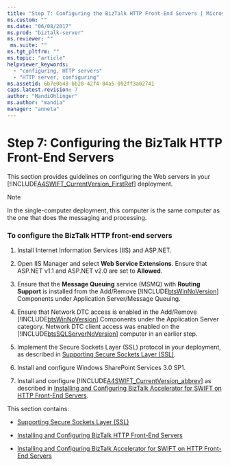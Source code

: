 ```yaml
---
title: "Step 7: Configuring the BizTalk HTTP Front-End Servers | Microsoft Docs"
ms.custom: ""
ms.date: "06/08/2017"
ms.prod: "biztalk-server"
ms.reviewer: ""
 ms.suite: ""
ms.tgt_pltfrm: ""
ms.topic: "article"
helpviewer_keywords: 
  - "configuring, HTTP servers"
  - "HTTP server, configuring"
ms.assetid: 6b7e0b48-bb20-42f4-84a5-092ff3a02741
caps.latest.revision: 7
author: "MandiOhlinger"
ms.author: "mandia"
manager: "anneta"
---
```

# Step 7: Configuring the BizTalk HTTP Front-End Servers
This section provides guidelines on configuring the Web servers in your [!INCLUDE[A4SWIFT_CurrentVersion_FirstRef](../../includes/a4swift-currentversion-firstref-md.md)] deployment.  
  
> [!NOTE]
>  In the single-computer deployment, this computer is the same computer as the one that does the messaging and processing.  
  
### To configure the BizTalk HTTP front-end servers  
  
1.  Install Internet Information Services (IIS) and ASP.NET.  
  
2.  Open IIS Manager and select **Web Service Extensions**. Ensure that ASP.NET v1.1 and ASP.NET v2.0 are set to **Allowed**.  
  
3.  Ensure that the **Message Queuing** service (MSMQ) with **Routing Support** is installed from the Add/Remove [!INCLUDE[btsWinNoVersion](../../includes/btswinnoversion-md.md)] Components under Application Server/Message Queuing.  
  
4.  Ensure that Network DTC access is enabled in the Add/Remove [!INCLUDE[btsWinNoVersion](../../includes/btswinnoversion-md.md)] Components under the Application Server category. Network DTC client access was enabled on the [!INCLUDE[btsSQLServerNoVersion](../../includes/btssqlservernoversion-md.md)] computer in an earlier step.  
  
5.  Implement the Secure Sockets Layer (SSL) protocol in your deployment, as described in [Supporting Secure Sockets Layer (SSL)](../../adapters-and-accelerators/accelerator-swift/supporting-secure-sockets-layer-ssl.md).  
  
6.  Install and configure Windows SharePoint Services 3.0 SP1.  
  
7.  Install and configure [!INCLUDE[A4SWIFT_CurrentVersion_abbrev](../../includes/a4swift-currentversion-abbrev-md.md)] as described in [Installing and Configuring BizTalk Accelerator for SWIFT on HTTP Front-End Servers](../../adapters-and-accelerators/accelerator-swift/installing-and-configuring-biztalk-server-on-the-http-front-end-servers.md).  
  
 This section contains:  
  
-   [Supporting Secure Sockets Layer (SSL)](../../adapters-and-accelerators/accelerator-swift/supporting-secure-sockets-layer-ssl.md)  
  
-   [Installing and Configuring BizTalk HTTP Front-End Servers](../../adapters-and-accelerators/accelerator-swift/installing-and-configuring-biztalk-server-on-the-http-front-end-servers.md)  
  
-   [Installing and Configuring BizTalk Accelerator for SWIFT on HTTP Front-End Servers](../../adapters-and-accelerators/accelerator-swift/install-and-configure-biztalk-accelerator-for-swift-on-http-front-end-servers.md)